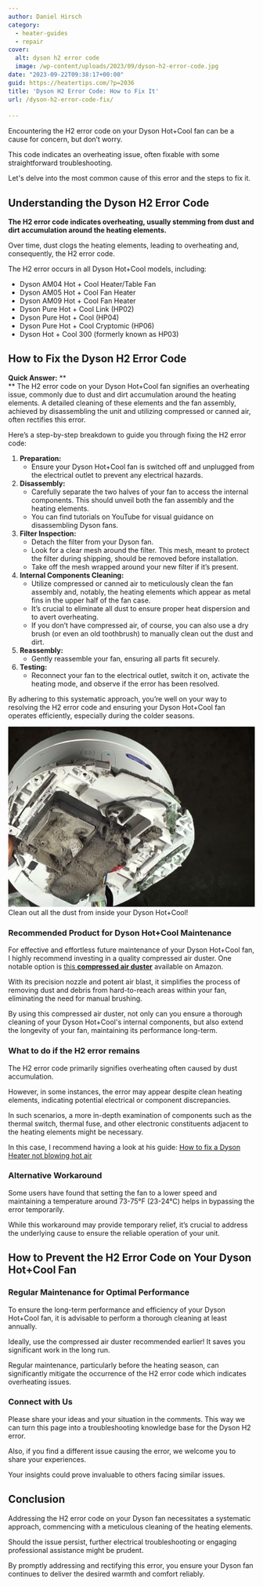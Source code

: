 ```yaml
---
author: Daniel Hirsch
category:
  - heater-guides
  - repair
cover:
  alt: dyson h2 error code
  image: /wp-content/uploads/2023/09/dyson-h2-error-code.jpg
date: "2023-09-22T09:38:17+00:00"
guid: https://heatertips.com/?p=2036
title: 'Dyson H2 Error Code: How to Fix It'
url: /dyson-h2-error-code-fix/

---
```

Encountering the H2 error code on your Dyson Hot+Cool fan can be a cause for concern, but don’t worry.

This code indicates an overheating issue, often fixable with some straightforward troubleshooting.

Let's delve into the most common cause of this error and the steps to fix it.

## Understanding the Dyson H2 Error Code

**The H2 error code indicates overheating, usually stemming from dust and dirt accumulation around the heating elements.**

Over time, dust clogs the heating elements, leading to overheating and, consequently, the H2 error code.

The H2 error occurs in all Dyson Hot+Cool models, including:

- Dyson AM04 Hot + Cool Heater/Table Fan
- Dyson AM05 Hot + Cool Fan Heater
- Dyson AM09 Hot + Cool Fan Heater
- Dyson Pure Hot + Cool Link (HP02)
- Dyson Pure Hot + Cool (HP04)
- Dyson Pure Hot + Cool Cryptomic (HP06)
- Dyson Hot + Cool 300 (formerly known as HP03)

## How to Fix the Dyson H2 Error Code

**Quick Answer:**  **  
** The H2 error code on your Dyson Hot+Cool fan signifies an overheating issue, commonly due to dust and dirt accumulation around the heating elements. A detailed cleaning of these elements and the fan assembly, achieved by disassembling the unit and utilizing compressed or canned air, often rectifies this error.

Here’s a step-by-step breakdown to guide you through fixing the H2 error code:

1. **Preparation:**
   - Ensure your Dyson Hot+Cool fan is switched off and unplugged from the electrical outlet to prevent any electrical hazards.
1. **Disassembly:**
   - Carefully separate the two halves of your fan to access the internal components. This should unveil both the fan assembly and the heating elements.
   - You can find tutorials on YouTube for visual guidance on disassembling Dyson fans.
1. **Filter Inspection:**
   - Detach the filter from your Dyson fan.
   - Look for a clear mesh around the filter. This mesh, meant to protect the filter during shipping, should be removed before installation.
   - Take off the mesh wrapped around your new filter if it’s present.
1. **Internal Components Cleaning:**
   - Utilize compressed or canned air to meticulously clean the fan assembly and, notably, the heating elements which appear as metal fins in the upper half of the fan case.
   - It’s crucial to eliminate all dust to ensure proper heat dispersion and to avert overheating.
   - If you don’t have compressed air, of course, you can also use a dry brush (or even an old toothbrush) to manually clean out the dust and dirt.
1. **Reassembly:**
   - Gently reassemble your fan, ensuring all parts fit securely.
1. **Testing:**
   - Reconnect your fan to the electrical outlet, switch it on, activate the heating mode, and observe if the error has been resolved.

By adhering to this systematic approach, you’re well on your way to resolving the H2 error code and ensuring your Dyson Hot+Cool fan operates efficiently, especially during the colder seasons.

![dyson hot cool dust in internal components](/wp-content/uploads/2022/12/dyson-hot-cool-heater-dust-internal-components.jpg)Clean out all the dust from inside your Dyson Hot+Cool!

### Recommended Product for Dyson Hot+Cool Maintenance

For effective and effortless future maintenance of your Dyson Hot+Cool fan, I highly recommend investing in a quality compressed air duster. One notable option is [this **compressed air duster**](https://www.amazon.com/Compressed-Cleaning-Replace-Duster-Keyboard-Cleaner-PC-Cleaning-Rechargeable-3-Speeds-95000RPM/dp/B0C7GBRBQH?__mk_de_DE=%C3%85M%C3%85%C5%BD%C3%95%C3%91&crid=3FAOTIESC0GKY&keywords=compressed%2Bair&qid=1695373817&sprefix=compressed%2Bair%2Caps%2C96&sr=8-6&th=1&linkCode=ll1&tag=heatertips-20&linkId=9fa1112c66988aba324e8126f70acac1&language=en_US&ref_=as_li_ss_tl) available on Amazon.

With its precision nozzle and potent air blast, it simplifies the process of removing dust and debris from hard-to-reach areas within your fan, eliminating the need for manual brushing.

By using this compressed air duster, not only can you ensure a thorough cleaning of your Dyson Hot+Cool's internal components, but also extend the longevity of your fan, maintaining its performance long-term.

### What to do if the H2 error remains

The H2 error code primarily signifies overheating often caused by dust accumulation.

However, in some instances, the error may appear despite clean heating elements, indicating potential electrical or component discrepancies.

In such scenarios, a more in-depth examination of components such as the thermal switch, thermal fuse, and other electronic constituents adjacent to the heating elements might be necessary.

In this case, I recommend having a look at his guide: [How to fix a Dyson Heater not blowing hot air](/how-to-fix-a-dyson-heater-not-blowing-hot-air/)

### Alternative Workaround

Some users have found that setting the fan to a lower speed and maintaining a temperature around 73-75°F (23-24°C) helps in bypassing the error temporarily.

While this workaround may provide temporary relief, it’s crucial to address the underlying cause to ensure the reliable operation of your unit.

## How to Prevent the H2 Error Code on Your Dyson Hot+Cool Fan

### Regular Maintenance for Optimal Performance

To ensure the long-term performance and efficiency of your Dyson Hot+Cool fan, it is advisable to perform a thorough cleaning at least annually.

Ideally, use the compressed air duster recommended earlier! It saves you significant work in the long run.

Regular maintenance, particularly before the heating season, can significantly mitigate the occurrence of the H2 error code which indicates overheating issues.

### Connect with Us

Please share your ideas and your situation in the comments. This way we can turn this page into a troubleshooting knowledge base for the Dyson H2 error.

Also, if you find a different issue causing the error, we welcome you to share your experiences.

Your insights could prove invaluable to others facing similar issues.

## Conclusion

Addressing the H2 error code on your Dyson fan necessitates a systematic approach, commencing with a meticulous cleaning of the heating elements.

Should the issue persist, further electrical troubleshooting or engaging professional assistance might be prudent.

By promptly addressing and rectifying this error, you ensure your Dyson fan continues to deliver the desired warmth and comfort reliably.
